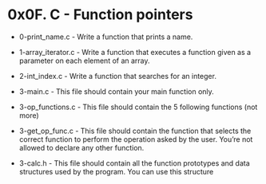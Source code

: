 # 0x0F. C - Function pointers
- 0-print_name.c - Write a function that prints a name.

- 1-array_iterator.c - Write a function that executes a function given as a parameter on each element of an array.

- 2-int_index.c - Write a function that searches for an integer.

- 3-main.c - This file should contain your main function only.

- 3-op_functions.c - This file should contain the 5 following functions (not more)

- 3-get_op_func.c - This file should contain the function that selects the correct function to perform the operation asked by the user. You’re not allowed to declare any other function.

- 3-calc.h - This file should contain all the function prototypes and data structures used by the program. You can use this structure
